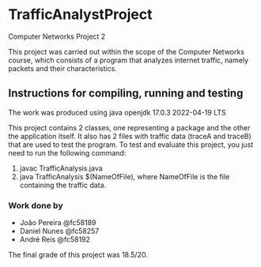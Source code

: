 # TrafficAnalystProject

Computer Networks Project 2

This project was carried out within the scope of the Computer Networks course, which consists of a program that analyzes internet traffic, namely packets and their characteristics.

## Instructions for compiling, running and testing

The work was produced using java openjdk 17.0.3 2022-04-19 LTS

This project contains 2 classes, one representing a package and the other the application itself. It also has 2 files with traffic data (traceA and traceB) that are used to test the program.
 To test and evaluate this project, you just need to run the following command:

 1. javac TrafficAnalysis.java
 2. java TrafficAnalysis $(NameOfFile), where NameOfFile is the file containing the traffic data.

### Work done by

- João Pereira @fc58189
- Daniel Nunes @fc58257
- André Reis @fc58192

The final grade of this project was 18.5/20.
